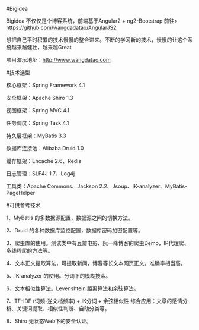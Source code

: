 #Bigidea

Bigidea 不仅仅是个博客系统，前端基于Angular2 + ng2-Bootstrap  前往> https://github.com/wangdadatao/AngularJS2

想把自己平时积累的技术慢慢的整合进来。不断的学习新的技术，慢慢的让这个系统越来越健壮，越来越Great

项目演示地址：http://www.wangdatao.com


#技术选型

核心框架：Spring Framework 4.1

安全框架：Apache Shiro 1.3

视图框架：Spring MVC 4.1

任务调度：Spring Task 4.1

持久层框架：MyBatis 3.3

数据库连接池：Alibaba Druid 1.0

缓存框架：Ehcache 2.6、Redis

日志管理：SLF4J 1.7、Log4j

工具类：Apache Commons、Jackson 2.2、Jsoup、IK-analyzer、MyBatis-PageHelper

#可供参考技术

1、MyBatis 的多数据源配置，数据源之间的切换方法。

2、Druid 的各种数据库监控配置，数据库密码加密配置等。

3、爬虫库的使用。测试类中有豆瓣电影、阮一峰博客的爬虫Demo，IP代理爬、多线程爬的方法等。

4、文本正文提取算法，可提取新闻，博客等长文本网页正文。准确率相当高。

5、IK-analyzer 的使用。分词下的模糊搜索。

6、文本相似性算法。Levenshtein 距离算法和余弦算法。

7、TF-IDF (词频-逆文档频率) + IK分词 + 余弦相似性 综合应用：文章的感情分析、关键词提取、相似性判断、自动分类等。

8、Shiro 无状态Web下的安全认证。



